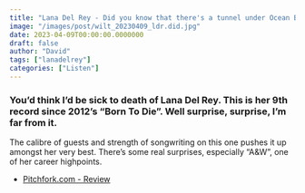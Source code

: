 ```yaml
---
title: "Lana Del Rey - Did you know that there's a tunnel under Ocean Blvd (2023)"
image: "/images/post/wilt_20230409_ldr.did.jpg"
date: 2023-04-09T00:00:00.0000000
draft: false
author: "David"
tags: ["lanadelrey"]
categories: ["Listen"]
---
```

### You’d think I’d be sick to death of Lana Del Rey. This is her 9th record since 2012’s “Born To Die”. Well surprise, surprise, I’m far from it.

 The calibre of guests and strength of songwriting on this one pushes it up amongst her very best. There’s some real surprises, especially “A&W”, one of her career highpoints. 

-  [Pitchfork.com - Review](https://pitchfork.com/reviews/albums/lana-del-rey-did-you-know-that-theres-a-tunnel-under-ocean-blvd/)